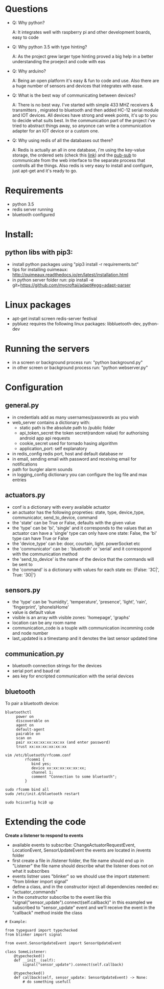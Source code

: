 # Questions
* Q: Why python?

  A: It integrates well with raspberry pi and other development boards, 
  easy to code 

* Q: Why python 3.5 with type hinting?

  A: As the project grew larger type hinting proved a big help in a better 
  understanding the proeject and code with eas

* Q: Why arduino?

  A: Being an open platform it's easy & fun to code and use. Also there are 
     a huge number of sensors and devices that integrates with ease.
     
* Q: What is the best way of communicating between devices?
  
  A: There is no best way. I've started with simple 433 MHZ receivers & transmitters 
  , migrated to bluetooth and then added HC-12 serial module and IOT devices. 
  All devices have strong and week points, it's up to you to decide what suits best.
  In the communication part of the project i've tried to abstract things away, so anyonce
  can write a communication adapter for an IOT device or a custom one.

* Q: Why using redis of all the databases out there?

  A: Redis is actually an all in one database, i'm using the key-value storage, 
  the ordered sets (check this [link](https://redis.io/topics/data-types)) and the [pub-sub](https://redis.io/topics/pubsub) 
  to communicate from the web interface to the separate process that controlls 
  all the things. 
  Also redis is very easy to install and configure, just apt-get and it's ready to go.

# Requirements
* python 3.5
* redis server running
* bluetooth configured

# Install: 
## python libs with pip3:
* install python packages using "pip3 install -r requirements.txt"
* tips for installing ouimeaux: http://ouimeaux.readthedocs.io/en/latest/installation.html
* in python server folder run: pip install -e git+https://github.com/mycroftai/adapt#egg=adapt-parser

# Linux packages
* apt-get install screen redis-server festival
* pybluez requires the following linux packages: libbluetooth-dev, python-dev

# Running the servers
* in a screen or background process run: "python background.py"
* in other screen or background process run: "python webserver.py"

# Configuration 
## general.py
* in credentials add as many usernames/passwords as you wish
* web_server contains a dictionary with: 
  - static path is the absolute path to /public folder
  - api_token_secret the token secret(random value) for authorising android app api requests
  - cookie_secret used for tornado hasing algorithm 
  - application_port: self explanatory
* in redis_config redis port, host and default database nr
* in email, sending email with password and receiving email for notifications
* path for burgler alarm sounds
* in logging_config dictionary you can configure the log file and max entries
## actuators.py
* conf is a dictionary with every available actuator
* an actuator has the following propreties: state, type, device_type, communicator, send_to_device, command
* the 'state' can be True or False, defaults with the given value
* the 'type' can be 'bi', 'single' and it corresponds to the values that an actuator can have
a 'single' type can only have one state: False, the 'bi' type can have True or False
* the 'device_type' can be: door, courtain, light. powerSocket etc
* the 'communicator' can be : 'bluetooth' or 'serial' and it corresopond with the 
communication method
* the 'send_to_device' is the name of the device that the commands will be sent to
* the 'command' is a dictionary with values for each state ex: {False: '3C|', True: '3O|'}
## sensors.py
* the 'type' can be 'humidity', 'temperature', 'presence', 'light', 'rain', 'fingerprint',
'phoneIsHome'
* value is default value
* visible is an array with visible zones: 'homepage', 'graphs'
* location can be any room name
* communication_code is a touple with communication incomming code and
node number
* last_updated is a timestamp and it denotes the last sensor updated time
## communication.py
* bluetooth connection strings for the devices
* serial port and baud rat
* aes key for encripted communication with the serial devices
## bluetooth
To pair a bluetooth device:
```` 
bluetoothctl
     power on
     discoverable on
     agent on
     default-agent
     pairable on
     scan on
     pair xx:xx:xx:xx:xx:xx (and enter password)
     trust xx:xx:xx:xx:xx:xx 

vim /etc/bluetooth/rfcomm.conf
         rfcomm1 {
            bind yes;
            device xx:xx:xx:xx:xx:xx;
            channel 1;
            comment "Connection to some bluetooth";
         }

sudo rfcomm bind all
sudo /etc/init.d/bluetooth restart

sudo hciconfig hci0 up
````

# Extending the code

**Create a listener to respond to events**

* available events to subscribe: ChangeActuatorRequestEvent, LocationEvent, SensorUpdateEvent
the events are located in /events folder
* first create a file in /listener folder, the file name should end up in "Listener"
the file name should describe what the listener does not on what it subscribes
* events listner uses "blinker" so we should use the import statement: "from blinker import signal"
* define a class, and in the constructor inject all dependencies needed ex: "actuator_commands"
* in the constructor subscribe to the event like this "signal("sensor_update").connect(self.callback)"
in this exampled we subscribed to "sensor_update" event and we'll receive the event in the "callback" method
inside the class
````
# Example:

from typeguard import typechecked
from blinker import signal

from event.SensorUpdateEvent import SensorUpdateEvent

class SomeListener:
    @typechecked()
    def __init__(self):
        signal("sensor_update").connect(self.callback)

    @typechecked()
    def callback(self, sensor_update: SensorUpdateEvent) -> None:
        # do something usefull 
````

